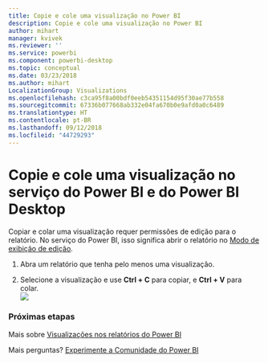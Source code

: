 ```yaml
---
title: Copie e cole uma visualização no Power BI
description: Copie e cole uma visualização no Power BI
author: mihart
manager: kvivek
ms.reviewer: ''
ms.service: powerbi
ms.component: powerbi-desktop
ms.topic: conceptual
ms.date: 03/23/2018
ms.author: mihart
LocalizationGroup: Visualizations
ms.openlocfilehash: c3ca95f8a00bdf0eeb54351154d95f30ae77b558
ms.sourcegitcommit: 67336b077668ab332e04fa670b0e9afd0a0c6489
ms.translationtype: HT
ms.contentlocale: pt-BR
ms.lasthandoff: 09/12/2018
ms.locfileid: "44729293"
---
```

# <a name="copy-and-paste-a-visualization-in-power-bi-service-and-power-bi-desktop"></a>Copie e cole uma visualização no serviço do Power BI e do Power BI Desktop
Copiar e colar uma visualização requer permissões de edição para o relatório. No serviço do Power BI, isso significa abrir o relatório no [Modo de exibição de edição](../service-reading-view-and-editing-view.md).

1. Abra um relatório que tenha pelo menos uma visualização.  

2. Selecione a visualização e use **Ctrl + C** para copiar, e **Ctrl + V** para colar.  
   ![](media/power-bi-visualization-copy-paste/copypasteviznew.gif)

### <a name="next-steps"></a>Próximas etapas
Mais sobre [Visualizações nos relatórios do Power BI](power-bi-report-visualizations.md)

Mais perguntas? [Experimente a Comunidade do Power BI](http://community.powerbi.com/)

